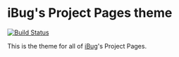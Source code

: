 # iBug's Project Pages theme

[![Build Status](https://travis-ci.org/iBug/project-theme.svg?branch=master)](https://travis-ci.org/iBug/project-theme)

This is the theme for all of [iBug][iBug]'s Project Pages.

  [iBug]: https://github.com/iBug

